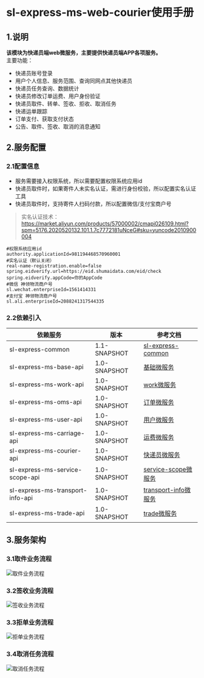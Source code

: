 # sl-express-ms-web-courier使用手册

## 1.说明

**该模块为快递员端web微服务，主要提供快递员端APP各项服务。**<br />主要功能：

- 快递员账号登录
- 用户个人信息、服务范围、查询同网点其他快递员
- 快递员任务查询、数据统计
- 快递员修改订单运费、用户身份验证
- 快递员取件、转单、签收、拒收、取消任务
- 快递运单跟踪
- 订单支付、获取支付状态
- 公告、取件、签收、取消的消息通知

## 2.服务配置

### 2.1配置信息

- 服务需要接入权限系统，所以需要配置权限系统应用id
- 快递员取件时，如果寄件人未实名认证，需进行身份校验，所以配置实名认证工具
- 快递员取件时，支持寄件人扫码付款，所以配置微信/支付宝商户号

>实名认证技术：https://market.aliyun.com/products/57000002/cmapi026109.html?spm=5176.2020520132.101.1.7c7772181uNceG#sku=yuncode2010900004

```properties
#权限系统应用id
authority.applicationId=981194468570960001
#实名认证（默认关闭）
real-name-registration.enable=false
spring.eidverify.url=https://eid.shumaidata.com/eid/check
spring.eidverify.appCode=你的AppCode
#微信 神领物流商户号
sl.wechat.enterpriseId=1561414331
#支付宝 神领物流商户号
sl.ali.enterpriseId=2088241317544335
```

### 2.2依赖引入

| 依赖服务                             | 版本           | 参考文档                                                                |
|----------------------------------|--------------|---------------------------------------------------------------------|
| sl-express-common                | 1.1-SNAPSHOT | [sl-express-common](/zh-cn/new-function.md)                         |
| sl-express-ms-base-api           | 1.0-SNAPSHOT | [基础微服务](/zh-cn/modules/sl-express-ms-base.md)                       |
| sl-express-ms-work-api           | 1.0-SNAPSHOT | [work微服务](/zh-cn/modules/sl-express-ms-work.md)                     |
| sl-express-ms-oms-api            | 1.0-SNAPSHOT | [订单微服务](/zh-cn/modules/sl-express-ms-oms.md)                        |
| sl-express-ms-user-api           | 1.0-SNAPSHOT | [用户微服务](/zh-cn/modules/sl-express-ms-user.md)                       |
| sl-express-ms-carriage-api       | 1.0-SNAPSHOT | [运费微服务](/zh-cn/modules/sl-express-ms-carriage.md)                   |
| sl-express-ms-courier-api        | 1.0-SNAPSHOT | [快递员微服务](/zh-cn/modules/sl-express-ms-courier.md)                   |
| sl-express-ms-service-scope-api  | 1.0-SNAPSHOT | [service-scope微服务](/zh-cn/modules/sl-express-ms-service-scope.md)   |
| sl-express-ms-transport-info-api | 1.0-SNAPSHOT | [transport-info微服务](/zh-cn/modules/sl-express-ms-transport-info.md) |
| sl-express-ms-trade-api          | 1.0-SNAPSHOT | [trade微服务](/zh-cn/modules/sl-express-ms-trade.md)                   |

## 3.服务架构

### 3.1取件业务流程

![取件业务流程](../../docs/zh-cn/assets/取件业务流程.png)

### 3.2签收业务流程

![签收业务流程](../../docs/zh-cn/assets/签收业务流程.png)

### 3.3拒单业务流程

![拒单业务流程](../../docs/zh-cn/assets/拒单业务流程.png)

### 3.4取消任务流程

![取消任务流程](../../docs/zh-cn/assets/取消任务流程.png)




